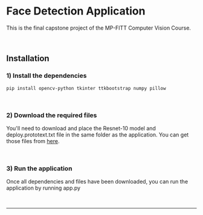 # Face Detection Application
This is the final capstone project of the MP-FITT Computer Vision Course.

<br>

## Installation

### 1) Install the dependencies

```
pip install opencv-python tkinter ttkbootstrap numpy pillow
```

<br>

### 2) Download the required files

You'll need to download and place the Resnet-10 model and deploy.prototext.txt file in the same folder as the application. You can get those files from [here](https://github.com/spmallick/learnopencv/tree/master/FaceDetectionComparison/models).

<br>

### 3) Run the application

Once all dependencies and files have been downloaded, you can run the application by running app.py

<br>

---
